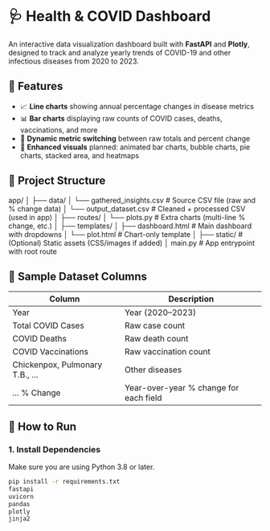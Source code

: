 # 🩺 Health & COVID Dashboard

An interactive data visualization dashboard built with **FastAPI** and **Plotly**, designed to track and analyze yearly trends of COVID-19 and other infectious diseases from 2020 to 2023.

## 📌 Features

- 📈 **Line charts** showing annual percentage changes in disease metrics
- 📊 **Bar charts** displaying raw counts of COVID cases, deaths, vaccinations, and more
- 🔄 **Dynamic metric switching** between raw totals and percent change
- 🎨 **Enhanced visuals** planned: animated bar charts, bubble charts, pie charts, stacked area, and heatmaps

## 📁 Project Structure


app/
│
├── data/
│ └── gathered_insights.csv # Source CSV file (raw and % change data)
│ └── output_dataset.csv # Cleaned + processed CSV (used in app)
│
├── routes/
│ └── plots.py # Extra charts (multi-line % change, etc.)
│
├── templates/
│ ├── dashboard.html # Main dashboard with dropdowns
│ └── plot.html # Chart-only template
│
├── static/ # (Optional) Static assets (CSS/images if added)
│
main.py # App entrypoint with root route


## 🧪 Sample Dataset Columns

| Column                          | Description                            |
|----------------------------------|----------------------------------------|
| Year                            | Year (2020–2023)                       |
| Total COVID Cases               | Raw case count                         |
| COVID Deaths                    | Raw death count                        |
| COVID Vaccinations              | Raw vaccination count                  |
| Chickenpox, Pulmonary T.B., ... | Other diseases                         |
| ... % Change                    | Year-over-year % change for each field |

## 🚀 How to Run

### 1. Install Dependencies
Make sure you are using Python 3.8 or later.

```bash
pip install -r requirements.txt
fastapi
uvicorn
pandas
plotly
jinja2
